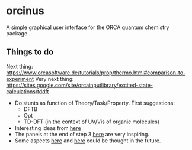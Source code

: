 # orcinus

A simple graphical user interface for the ORCA quantum chemistry package.

## Things to do

Next thing: https://www.orcasoftware.de/tutorials/prop/thermo.html#comparison-to-experiment
Very next thing: https://sites.google.com/site/orcainputlibrary/excited-state-calculations/tddft

- Do stunts as function of Theory/Task/Property. First suggestions:
  - DFTB
  - Opt
  - TD-DFT (in the context of UV/Vis of organic molecules)
- Interesting ideas from [here](https://www.scm.com/doc/Tutorials/AMS/AMS-GUI_tutorials.html)
- The panels at the end of step 3 [here](https://www.scm.com/doc/Tutorials/GUI_overview/Getting_started_Geometry_optimization_of_ethanol.html) are very inspiring.
- Some aspects [here](https://www.scm.com/doc/Tutorials/ADF/QTAIM.html) and [here](https://www.scm.com/doc/Tutorials/ADF/Fukui_Functions_and_Dual_Descriptor.html) could be thought in the future.

